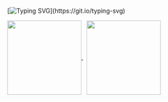 [![Typing SVG](https://readme-typing-svg.herokuapp.com?font=Fira+Code&weight=600&size=13&duration=1800&pause=300&color=02F707&multiline=true&repeat=false&width=500&height=120&separator=%3C&lines=Console.WriteLine(%22Hi+There+👋%2C+I'm+Dein%22);%3Cpublic+class+MyClass+%7B%3C%E2%80%8E+++%E2%80%8E+%E2%80%8E+%E2%80%8Epublic+string+Name+%7B+get;+set;+%7D+%3D+%22Dein%22;%3C%E2%80%8E+++%E2%80%8E+%E2%80%8E+%E2%80%8Epublic+string+Area+%7B+get;+set;+%7D+%3D+string.Empty;%3C%E2%80%8E+++%E2%80%8E+%E2%80%8E+public+string%5B%5D+Technologies+%7B+get;+set;+%7D+%3D+string.Empty;%3C%7D)](https://git.io/typing-svg)

<a href="https://github.com/zdein?tab=repositories">
    <img align="center" height="170" src="https://github-readme-stats-sigma-five.vercel.app/api?username=zdein&count_private=true&show_icons=true&layout=compact&title_color=ffffff&icon_color=79ff97&text_color=aaaaaa&bg_color=0e1116&border_color=888888"/>
</a>&nbsp;

<a href="https://github.com/zdein">
    <img align="center" height="170" src="https://github-readme-stats-sigma-five.vercel.app/api/top-langs/?username=zdein&hide=html&layout=compact&title_color=ffffff&icon_color=79ff97&text_color=aaaaaa&bg_color=0e1116&border_color=888888"/>
</a>

